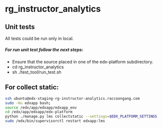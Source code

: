 # rg_instructor_analytics

## Unit tests
All tests could be run only in local. 
##### For run unit test follow the next steps:
* Ensure that the source placed in one of the edx-platform subdirectory.
* cd rg_instructor_analytics
* sh ./test_tool/run_test.sh

## For collect static:
```bash
ssh ubuntu@edx-staging-rg-instructor-analytics.raccoongang.com
sudo -Hu edxapp bash;
source /edx/app/edxapp/edxapp_env
cd /edx/app/edxapp/edx-platform
python ./manage.py lms collectstatic --settings=$EDX_PLATFORM_SETTINGS --noinput
sudo /edx/bin/supervisorctl restart edxapp:lms
```
